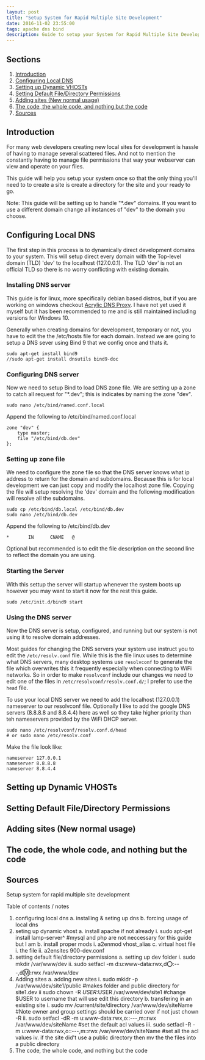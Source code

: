 ```yaml
---
layout: post
title: "Setup System for Rapid Multiple Site Development"
date: 2016-11-02 23:55:00
tags: apache dns bind
description: Guide to setup your System for Rapid Multiple Site Development
---
```


## Sections

1. [Introduction](#introduction)
2. [Configuring Local DNS](#configuring-local-dns)
3. [Setting up Dynamic VHOSTs](#setting-up-dynamics-vhosts)
4. [Setting Default File/Directory Permissions](#setting-default-file-directory-permissions)
5. [Adding sites (New normal usage)](#adding-sites-new-normal-usage)
6. [The code, the whole code, and nothing but the code](#the-code-the-whole-code-and-nothing-but-the-code)
7. [Sources](#sources)


## Introduction

For many web developers creating new local sites for development is hassle of having to manage several scattered files. And not to mention the constantly having to manage file permissions that way your webserver can view and operate on your files.

This guide will help you setup your system once so that the only thing you'll need to to create a site is create a directory for the site and your ready to go.

Note: This guide will be setting up to handle "*.dev" domains. If you want to use a different domain change all instances of "dev" to the domain you choose.

## Configuring Local DNS

The first step in this process is to dynamically direct development domains to your system.
This will setup direct every domain with the Top-level domain (TLD) 'dev' to the localhost (127.0.0.1). The TLD 'dev' is not an official TLD so there is no worry conflicting with existing domain.

### Installing DNS server

This guide is for linux, more specifically debian based distros, but if you are working on windows checkout [Acrylic DNS Proxy](http://mayakron.altervista.org/wikibase/show.php?id=AcrylicHome). I have not yet used it myself but it has been recommended to me and is still maintained including versions for Windows 10.

Generally when creating domains for development, temporary or not, you have to edit the the /etc/hosts file for each domain. Instead we are going to setup a DNS sever using Bind 9 that we config once and thats it.

```
sudo apt-get install bind9
//sudo apt-get install dnsutils bind9-doc
```

### Configuring DNS server

Now we need to setup Bind to load DNS zone file. We are setting up a zone to catch all request for "*.dev"; this is indicates by naming the zone "dev".
```
sudo nano /etc/bind/named.conf.local
```
Append the following to /etc/bind/named.conf.local
```
zone "dev" {
    type master;
    file "/etc/bind/db.dev"
};
```

### Setting up zone file

We need to configure the zone file so that the DNS server knows what ip address to return for the domain and subdomains. Because this is for local development we can just copy and modify the localhost zone file. Copying the file will setup resolving the 'dev' domain and the following modification will resolve all the subdomains.
```
sudo cp /etc/bind/db.local /etc/bind/db.dev
sudo nano /etc/bind/db.dev
```
Append the following to /etc/bind/db.dev
```
*       IN      CNAME   @
```
Optional but recommended is to edit the file description on the second line to reflect the domain you are using.

### Starting the Server

With this settup the server will startup whenever the system boots up however you may want to start it now for the rest this guide.
```
sudo /etc/init.d/bind9 start
```

### Using the DNS server

Now the DNS server is setup, configured, and running but our system is not using it to resolve domain addresses.

Most guides for changing the DNS servers your system use instruct you to edit the `/etc/resolv.conf` file. While this is the file linux uses to determine what DNS servers, many desktop systems use `resolvconf` to generate the file which overwrites this it frequently especially when connecting to WiFi networks. So in order to make `resolvconf` include our changes we need to edit one of the files in `/etc/resolvconf/resolv.conf.d/`; I prefer to use the `head` file.



To use your local DNS server we need to add the localhost (127.0.0.1) nameserver to our resolvconf file. Optionally I like to add the google DNS servers (8.8.8.8 and 8.8.4.4) here as well so they take higher priority than teh nameservers provided by the WiFi DHCP server.

```
sudo nano /etc/resolvconf/resolv.conf.d/head
# or sudo nano /etc/resolv.conf
```
Make the file look like:
```
nameserver 127.0.0.1
nameserver 8.8.8.8
nameserver 8.8.4.4
```

## Setting up Dynamic VHOSTs



## Setting Default File/Directory Permissions



## Adding sites (New normal usage)



## The code, the whole code, and nothing but the code


## Sources



Setup system for rapid multiple site development

Table of contents / notes
1. configuring local dns
    a. installing & seting up dns
    b. forcing usage of local dns
2. seting up dynamic vhost
    a. install apache if not already
        i. sudo apt-get install lamp-server^
        #mysql and php are not neccessary for this guide but I am 
    b. install proper mods
        i. a2enmod vhost_alias
    c.  virtual host file
        i. the file
        ii. a2ensites 900-dev.conf
3. setting default file/directory permissions
    a. setting up dev folder
        i. sudo mkdir /var/www/dev
        ii. sudo setfacl -m d:u:www-data:rwx,d:o::---,d:m::rwx /var/www/dev
4. Adding sites
    a. adding new sites
        i. sudo mkidr -p /var/www/dev/site1/public      #makes folder and public directory for site1.dev
        ii sudo chown -R $USER:$USER /var/www/dev/site1 #change $USER to username that will use edit this directory
    b. transfering in an existing site
        i. sudo mv /current/site/directory /var/www/dev/siteName
        #Note owner and group settings should be carried over if not just chown -R
        ii. sudo setfacl -dR -m u:www-data:rwx,o::---,m::rwx /var/www/dev/siteName #set the default acl values 
        iii. sudo setfacl -R -m u:www-data:rwx,o::---,m::rwx /var/www/dev/siteName #set all the acl values
        iv. if the site did't use a public directory then mv the the files into a public directory
5. The code, the whole code, and nothing but the code
